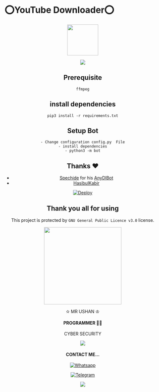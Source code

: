 # ⭕️YouTube Downloader⭕️
<div align="center">
 <img border-radius: 16px src="https://telegra.ph/file/617f8b2060de2356722d8.jpg" width="100" height="100"/>
  
  </a>
             
<p align="center">
  <img src="https://readme-typing-svg.herokuapp.com/?lines=Welcome+to+✫+MR+USHAN+♔&font=Fira%20Code&center=true&width=380&height=50"
</p>

  
</a> 
   
## Prerequisite
    ffmpeg
  
    
## install dependencies
    pip3 install -r requirements.txt


## Setup Bot
    - Change configuration config.py  File
    - install dependencies
    - python3 -m bot
    
## Thanks ❤️
* [Spechide](https://telegram.dog/SpEcHIDe) for his [AnyDlBot](https://github.com/SpEcHiDe/AnyDLBot)
* [HasibulKabir](https://telegram.dog/HasibulKabir)

[![Deploy](https://www.herokucdn.com/deploy/button.svg)](https://heroku.com/deploy?template=https://https://github.com/Mrushan2021/Youtube-Downloader-Bot/tree/master)

## Thank you all for using 
This project is protected by `GNU General Public Licence v3.0` license.

   
   
 <div align="center">
  <img src="https://telegra.ph/file/22c2e36ca312797b74ec5.jpg" width="250" height="250">
 
 
  ✫ MR USHAN ♔
  
  
 #### PROGRAMMER 🙂✊
  CYBER SECURITY

  </a>
             
<p align="center">
  <img src="https://readme-typing-svg.herokuapp.com/?lines=Thank+you+all&font=Fira%20Code&center=true&width=380&height=50">
  
  
  #### CONTACT ME...
 <p align="center">
<a href="http://wa.me"><img title="Whatsapp" src="https://img.shields.io/badge/Watsapp-Contact-ft/Akina?color=blue&style=for-the-badge&logo=whatsapp"></a>
 
 <p align="center">
<a href="https://t.me//mrushansubhagya"><img title="Telegram" src="https://img.shields.io/badge/Telegram-Contact-ft/Akina?color=blue&style=for-the-badge&logo=Telegram"></a>
  <p align="center">
  <img src="https://readme-typing-svg.herokuapp.com/?lines=It+Is+ME+✫+MR+USHAN+♔&font=Fira%20Code&center=true&width=380&height=50">
